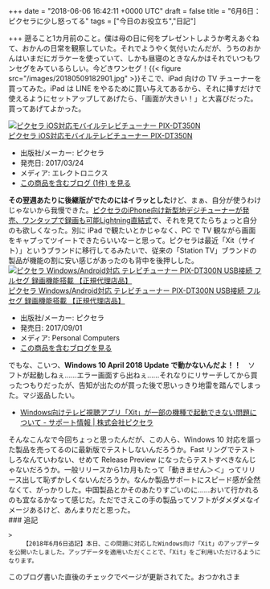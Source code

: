 
+++
date = "2018-06-06 16:42:11 +0000 UTC"
draft = false
title = "6月6日：ピクセラに少し怒ってる"
tags = ["今日のお役立ち","日記"]

+++
遡ること1カ月前のこと。僕は母の日に何をプレゼントしようか考えあぐねて、おかんの日常を観察していた。それでようやく気付いたんだが、うちのおかんはいまだにガラケーを使っていて、しかも昼寝のときなんかはそれでいつもワンセグをみているらしい。今どきワンセグ！{{< figure src="/images/20180509182901.jpg"  >}}そこで、iPad 向けの TV チューナーを買ってみた。iPad は LINE をやるために買い与えてあるから、それに挿すだけで使えるようにセットアップしてあげたら、「画面が大きい！」と大喜びだった。買ってあげてよかった。<div class="hatena-asin-detail"><a href="http://www.amazon.co.jp/exec/obidos/ASIN/B06XFX56K3/bestylesnet-22/"><img src="https://images-fe.ssl-images-amazon.com/images/I/31oPc2CEDPL._SL160_.jpg" class="hatena-asin-detail-image" alt="ピクセラ iOS対応モバイルテレビチューナー PIX-DT350N" title="ピクセラ iOS対応モバイルテレビチューナー PIX-DT350N"/></a><div class="hatena-asin-detail-info"><a href="http://www.amazon.co.jp/exec/obidos/ASIN/B06XFX56K3/bestylesnet-22/">ピクセラ iOS対応モバイルテレビチューナー PIX-DT350N</a><ul><li><span class="hatena-asin-detail-label">出版社/メーカー:</span> ピクセラ</li><li><span class="hatena-asin-detail-label">発売日:</span> 2017/03/24</li><li><span class="hatena-asin-detail-label">メディア:</span> エレクトロニクス</li><li><a href="http://d.hatena.ne.jp/asin/B06XFX56K3/bestylesnet-22" target="_blank">この商品を含むブログ (1件) を見る</a></li></ul></div><div class="hatena-asin-detail-foot"></div></div>**その翌週あたりに後継版がでたのにはイラッとした**けど、まぁ、自分が使うわけじゃないから我慢できた。[ピクセラのiPhone向け新型地デジチューナーが発売、ワンタップで録画も可能Lightning直結式](https://akiba-pc.watch.impress.co.jp/docs/news/news/1125324.html)で、それを見てたらちょっと自分のも欲しくなった。別に iPad で観たいとかじゃなく、PC で TV 観ながら画面をキャプってツイートできたらいいなーと思って。ピクセラは最近「Xit（サイト）」というブランドに移行してるみたいで、従来の「Station TV」ブランドの製品が機能の割に安い感じがあったのも背中を後押しした。<div class="hatena-asin-detail"><a href="http://www.amazon.co.jp/exec/obidos/ASIN/B0757MT4FN/bestylesnet-22/"><img src="https://images-fe.ssl-images-amazon.com/images/I/31OyBYwiluL._SL160_.jpg" class="hatena-asin-detail-image" alt="ピクセラ Windows/Android対応 テレビチューナー PIX-DT300N USB接続 フルセグ 録画機能搭載 【正規代理店品】" title="ピクセラ Windows/Android対応 テレビチューナー PIX-DT300N USB接続 フルセグ 録画機能搭載 【正規代理店品】"/></a><div class="hatena-asin-detail-info"><a href="http://www.amazon.co.jp/exec/obidos/ASIN/B0757MT4FN/bestylesnet-22/">ピクセラ Windows/Android対応 テレビチューナー PIX-DT300N USB接続 フルセグ 録画機能搭載 【正規代理店品】</a><ul><li><span class="hatena-asin-detail-label">出版社/メーカー:</span> ピクセラ</li><li><span class="hatena-asin-detail-label">発売日:</span> 2017/09/01</li><li><span class="hatena-asin-detail-label">メディア:</span> Personal Computers</li><li><a href="http://d.hatena.ne.jp/asin/B0757MT4FN/bestylesnet-22" target="_blank">この商品を含むブログを見る</a></li></ul></div><div class="hatena-asin-detail-foot"></div></div>でもな、こいつ、**Windows 10 April 2018 Update で動かないんだよ！！**　ソフトが起動しねぇ……エラー画面すら出ねぇ……それなりにリサーチしてから買ったつもりだったが、告知が出たのが買った後で思いっきり地雷を踏んでしまった。マジ返品したい。

<ul>
<li><a href="http://www.pixela.co.jp/support/info/2018/windows_update_xitmobile.html">Windows向けテレビ視聴アプリ「Xit」が一部の機種で起動できない問題について - サポート情報 | 株式会社ピクセラ</a></li>
</ul>そんなこんなで今回ちょっと思ったんだが、この人ら、Windows 10 対応を謳った製品を売ってるのに最新版でテストしないんだろうか。Fast リングでテストしろなんていわない、せめて Release Preview になったらテストすべきなんじゃないだろうか。一般リリースから1カ月もたって「動きません＞＜」ってリリース出して恥ずかしくないんだろうか。なんか製品サポートにスピード感が全然なくて、がっかりした。中国製品とかそのあたりすごいのに……おいて行かれるのも宜なるかなって感じだ。ただでさえこの手の製品ってソフトがダメダメなイメージあるけど、あんまりだと思った。

<div class="section">
    ### 追記
    
    >
        【2018年6月6日追記】本日、この問題に対応したWindows向け「Xit」のアップデータを公開いたしました。アップデータを適用いただくことで、「Xit」をご利用いただけるようになります。

    
このブログ書いた直後のチェックでページが更新されてた。おつかれさま

</div>

